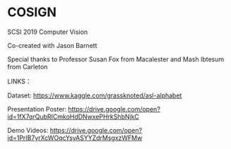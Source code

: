 # COSIGN

SCSI 2019 Computer Vision

Co-created with Jason Barnett

Special thanks to Professor Susan Fox from Macalester and Mash Ibtesum from Carleton




LINKS：

Dataset: https://www.kaggle.com/grassknoted/asl-alphabet

Presentation Poster: https://drive.google.com/open?id=1fX7qrQubRICmkoHdDNwxePHrkShbNjkC

Demo Videos: https://drive.google.com/open?id=1PrIB7yrXcWOqcYsyASYYZdrMsgxzWFMw
